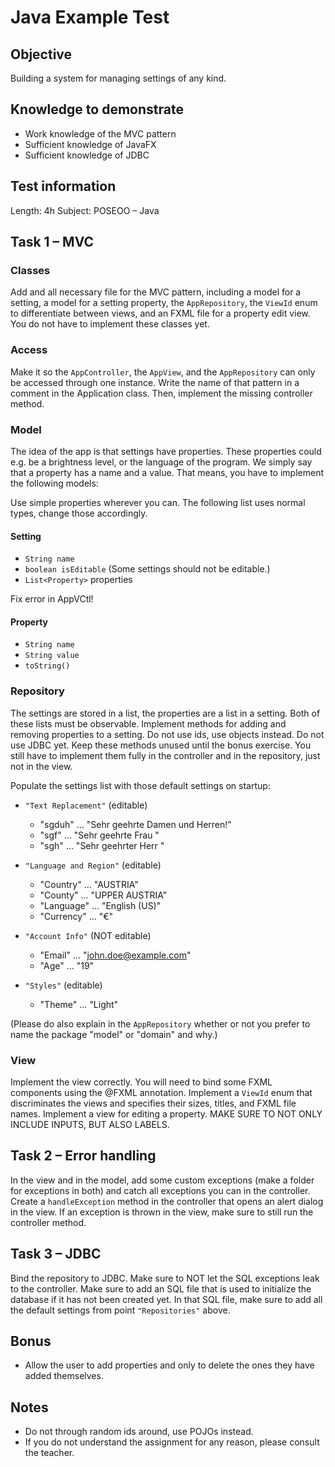 # Java Example Test

## Objective

Building a system for managing settings of any kind.

## Knowledge to demonstrate

- Work knowledge of the MVC pattern
- Sufficient knowledge of JavaFX
- Sufficient knowledge of JDBC

## Test information

Length: 4h
Subject: POSEOO – Java

## Task 1 – MVC

### Classes

Add and all necessary file for the MVC pattern, including a model for a setting, a model for a setting property, the
`AppRepository`, the `ViewId` enum to differentiate between views, and an FXML file for a property edit view. You do not
have to implement these classes yet.

### Access

Make it so the `AppController`, the `AppView`, and the `AppRepository` can only be accessed through one instance. Write
the name of that pattern in a comment in the Application class. Then, implement the missing controller method.

### Model

The idea of the app is that settings have properties. These properties could e.g. be a brightness level, or the
language of the program. We simply say that a property has a name and a value. That means, you have to
implement the following models:

Use simple properties wherever you can. The following list uses normal types, change those accordingly.

#### Setting

- `String name`
- `boolean isEditable` (Some settings should not be editable.)
- `List<Property>` properties

Fix error in AppVCtl!

#### Property

- `String name`
- `String value`
- `toString()`

### Repository

The settings are stored in a list, the properties are a list in a setting. Both of these lists must be observable.
Implement methods for adding and removing properties to a setting. Do not use ids, use objects instead. Do not use JDBC
yet. Keep these methods unused until the bonus exercise. You still have to implement them fully in the controller and
in the repository, just not in the view.

Populate the settings list with those default settings on startup:

- `"Text Replacement"` (editable)
  - "sgduh" ... "Sehr geehrte Damen und Herren!"
  - "sgf" ... "Sehr geehrte Frau "
  - "sgh" ... "Sehr geehrter Herr " 

- `"Language and Region"` (editable)
  - "Country" ... "AUSTRIA"
  - "County" ... "UPPER AUSTRIA"
  - "Language" ... "English (US)"
  - "Currency" ... "€"

- `"Account Info"` (NOT editable)
  - "Email" ... "john.doe@example.com"
  - "Age" ... "19"
 
- `"Styles"` (editable)
  - "Theme" ... "Light"

(Please do also explain in the `AppRepository` whether or not you prefer to name the package "model" or "domain" and 
why.)

### View

Implement the view correctly. You will need to bind some FXML components using the @FXML annotation.
Implement a `ViewId` enum that discriminates the views and specifies their sizes, titles, and FXML file names.
Implement a view for editing a property. MAKE SURE TO NOT ONLY INCLUDE INPUTS, BUT ALSO LABELS.

## Task 2 – Error handling 

In the view and in the model, add some custom exceptions (make a folder for exceptions in both) and catch all 
exceptions you can in the controller. Create a `handleException` method in the controller that opens an alert dialog
in the view. If an exception is thrown in the view, make sure to still run the controller method.

## Task 3 – JDBC

Bind the repository to JDBC. Make sure to NOT let the SQL exceptions leak to the controller. Make sure to add an SQL
file that is used to initialize the database if it has not been created yet. In that SQL file, make sure to add all the
default settings from point `"Repositories"` above.

## Bonus

- Allow the user to add properties and only to delete the ones they have added themselves.

## Notes

- Do not through random ids around, use POJOs instead.
- If you do not understand the assignment for any reason, please consult the teacher.
